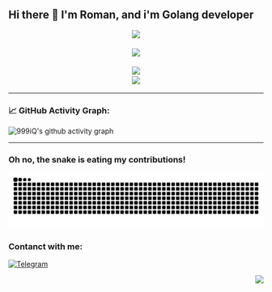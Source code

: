 ## Hi there 👋 I'm Roman, and i'm Golang developer 
<div id="header" align="center">
  <div><img src="https://media.tenor.com/Z9cvX3ZI4VoAAAAi/billssparkle.gif" width="300px"/></div><br>
  <div><img src="https://github-profile-trophy.vercel.app/?username=999iQ&theme=onedark"></div><br>
  <div><img src="https://github-readme-stats.vercel.app/api/top-langs/?username=999iQ&show_icons=true&theme=neon&layout=compact"></div>
  <div><img src="https://github-readme-stats.vercel.app/api?username=999iQ&show=reviews,discussions_started,discussions_answered,prs_merged,prs_merged_percentage&theme=aura&show_icons=true"></div>
</div>

---
### 📈 GitHub Activity Graph:
![999iQ's github activity graph](https://github-readme-activity-graph.vercel.app/graph?username=999iQ&theme=github-compact)

---
### Oh no, the snake is eating my contributions!
<img alt="GitHub Snake" src="https://raw.githubusercontent.com/999iQ/999iQ/output/github-contribution-grid-snake-dark.svg" />

### Contanct with me:
[![Telegram](https://img.shields.io/badge/Telegram-2CA5E0?style=for-the-badge&logo=telegram&logoColor=white)](https://t.me/samura1_bez_me4a)
<div align='right'><img src="https://komarev.com/ghpvc/?username=999iQ&color=green"></div><br>

<!--
**999iQ/999iQ** is a ✨ _special_ ✨ repository because its `README.md` (this file) appears on your GitHub profile.

Here are some ideas to get you started:

- 🔭 I’m currently working on ...
- 🌱 I’m currently learning ...
- 👯 I’m looking to collaborate on ...
- 🤔 I’m looking for help with ...
- 💬 Ask me about ...
- 📫 How to reach me: ...
- 😄 Pronouns: ...
- ⚡ Fun fact: ...
-->
